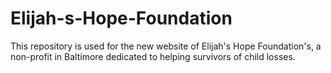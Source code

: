 # Elijah-s-Hope-Foundation
This repository is used for the new website of Elijah's Hope Foundation's, a non-profit in Baltimore dedicated to helping survivors of child losses.

